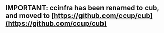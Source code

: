 ## IMPORTANT: ccinfra has been renamed to cub, and moved to [https://github.com/ccup/cub](https://github.com/ccup/cub)
